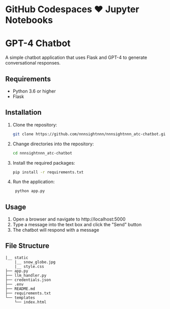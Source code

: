 # GitHub Codespaces ♥️ Jupyter Notebooks

# GPT-4 Chatbot
A simple chatbot application that uses Flask and GPT-4 to generate conversational responses.

## Requirements
- Python 3.6 or higher
- Flask

## Installation
1. Clone the repository:
   ```bash
   git clone https://github.com/nnnsightnnn/nnnsightnnn_atc-chatbot.git

2. Change directories into the repository:
   ```bash
   cd nnnsightnnn_atc-chatbot

3. Install the required packages:
   ```bash
   pip install -r requirements.txt

4. Run the application:
   ```bash
    python app.py

## Usage
1. Open a browser and navigate to http://localhost:5000
2. Type a message into the text box and click the "Send" button
3. The chatbot will respond with a message


## File Structure
```
|__ static
    |__ snow_globe.jpg
    |__ style.css
├── app.py
├── llm_handler.py
├── credentials.json
├── .env
├── README.md
├── requirements.txt
└── templates
    └── index.html
``` 
